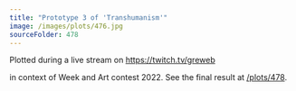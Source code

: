 ```yaml
---
title: "Prototype 3 of 'Transhumanism'"
image: /images/plots/476.jpg
sourceFolder: 478
---
```


Plotted during a live stream on https://twitch.tv/greweb

in context of Week and Art contest 2022. See the final result at [/plots/478](/plots/478).
